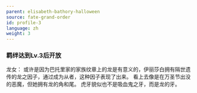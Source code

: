 ```yaml
---
parent: elisabeth-bathory-halloween
source: fate-grand-order
id: profile-3
language: zh
weight: 3
---
```


### 羁绊达到Lv.3后开放

龙女：
或许是因为巴托里家的家族纹章上的龙是有意义的，伊丽莎白拥有隔世遗传的龙之因子，通过成为从者，这种因子表现了出来。
看上去像是在万圣节出没的恶魔，但她拥有龙的角和尾。
虎牙貌似也不是吸血鬼之牙，而是龙的牙。
